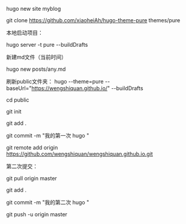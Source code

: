 hugo new site myblog

git clone https://github.com/xiaoheiAh/hugo-theme-pure themes/pure 

本地启动项目：

hugo server -t pure --buildDrafts

新建md文件（当前时间）

hugo new posts/any.md 



刷新public文件夹：
hugo --theme=pure --baseUrl="https://wengshiquan.github.io/" --buildDrafts



cd public

git init

git add .

git commit -m "我的第一次 hugo "

git remote add origin https://github.com/wengshiquan/wengshiquan.github.io.git



第二次提交：

git pull origin master

git add .

git commit -m "我的第二次 hugo "

git push -u origin master

